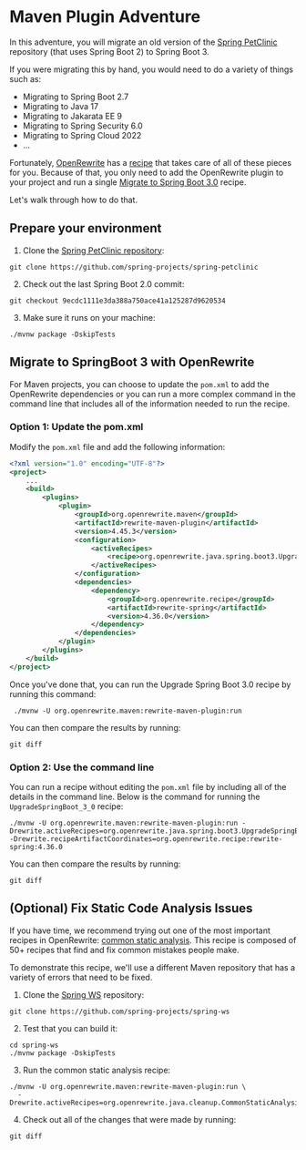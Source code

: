 # Maven Plugin Adventure

In this adventure, you will migrate an old version of the
[Spring PetClinic](https://github.com/spring-projects/spring-petclinic/)
repository (that uses Spring Boot 2) to Spring Boot 3.

If you were migrating this by hand, you would need to do a variety of things
such as:

* Migrating to Spring Boot 2.7
* Migrating to Java 17
* Migrating to Jakarata EE 9
* Migrating to Spring Security 6.0
* Migrating to Spring Cloud 2022
* ... 

Fortunately, [OpenRewrite](https://docs.openrewrite.org/) has a
[recipe](https://docs.openrewrite.org/concepts-explanations/recipes) that takes
care of all of these pieces for you. Because of that, you only need to add the
OpenRewrite plugin to your project and run a single 
[Migrate to Spring Boot 3.0](https://docs.openrewrite.org/recipes/java/spring/boot3/upgradespringboot_3_0)
recipe.

Let's walk through how to do that.

## Prepare your environment

1. Clone the [Spring PetClinic
   repository](https://github.com/spring-projects/spring-petclinic):

```shell
git clone https://github.com/spring-projects/spring-petclinic
```

2. Check out the last Spring Boot 2.0 commit:

```shell
git checkout 9ecdc1111e3da388a750ace41a125287d9620534
```

3. Make sure it runs on your machine:

```shell
./mvnw package -DskipTests
``` 

## Migrate to SpringBoot 3 with OpenRewrite

For Maven projects, you can choose to update the `pom.xml` to add the
OpenRewrite dependencies or you can run a more complex command in the command
line that includes all of the information needed to run the recipe.

### Option 1: Update the pom.xml

Modify the `pom.xml` file and add the following information:

```xml
<?xml version="1.0" encoding="UTF-8"?>
<project>
    ...
    <build>
        <plugins>
            <plugin>
                <groupId>org.openrewrite.maven</groupId>
                <artifactId>rewrite-maven-plugin</artifactId>
                <version>4.45.3</version>
                <configuration>
                    <activeRecipes>
                        <recipe>org.openrewrite.java.spring.boot3.UpgradeSpringBoot_3_0</recipe>
                    </activeRecipes>
                </configuration>
                <dependencies>
                    <dependency>
                        <groupId>org.openrewrite.recipe</groupId>
                        <artifactId>rewrite-spring</artifactId>
                        <version>4.36.0</version>
                    </dependency>
                </dependencies>
            </plugin>
        </plugins>
    </build>
</project>
```

Once you've done that, you can run the Upgrade Spring Boot 3.0 recipe by running
this command:

```shell
 ./mvnw -U org.openrewrite.maven:rewrite-maven-plugin:run
```

You can then compare the results by running:

```shell
git diff
```

### Option 2: Use the command line

You can run a recipe without editing the `pom.xml` file by including all of the
details in the command line. Below is the command for running the
`UpgradeSpringBoot_3_0` recipe:

```shell
./mvnw -U org.openrewrite.maven:rewrite-maven-plugin:run -Drewrite.activeRecipes=org.openrewrite.java.spring.boot3.UpgradeSpringBoot_3_0 -Drewrite.recipeArtifactCoordinates=org.openrewrite.recipe:rewrite-spring:4.36.0
```

You can then compare the results by running:

```shell
git diff
```

## (Optional) Fix Static Code Analysis Issues

If you have time, we recommend trying out one of the most important recipes in
OpenRewrite: [common static analysis](https://docs.openrewrite.org/recipes/java/cleanup/commonstaticanalysis).
This recipe is composed of 50+ recipes that find and fix common mistakes people
make.

To demonstrate this recipe, we'll use a different Maven repository that has a
variety of errors that need to be fixed.

1. Clone the [Spring WS](https://github.com/spring-projects/spring-ws)
   repository:

```shell
git clone https://github.com/spring-projects/spring-ws
```

2. Test that you can build it:

```shell
cd spring-ws
./mvnw package -DskipTests
```

3. Run the common static analysis recipe:

```shell
./mvnw -U org.openrewrite.maven:rewrite-maven-plugin:run \
  -Drewrite.activeRecipes=org.openrewrite.java.cleanup.CommonStaticAnalysis
```

4. Check out all of the changes that were made by running: 

```shell
git diff
```
